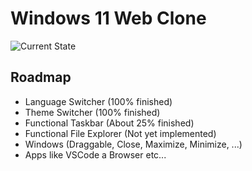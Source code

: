 # Windows 11 Web Clone
![Current State](https://i.imgur.com/QRKcQse.png)

## Roadmap
- Language Switcher (100% finished)
- Theme Switcher (100% finished)
 - Functional Taskbar (About 25% finished)
 - Functional File Explorer (Not yet implemented)
- Windows (Draggable, Close, Maximize, Minimize, ...)
- Apps like VSCode a Browser etc...
